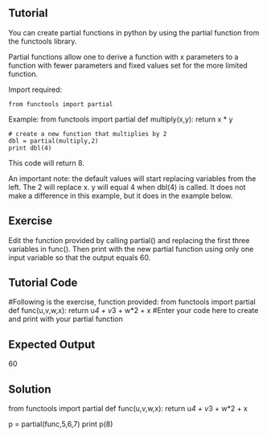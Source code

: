Tutorial
--------

You can create partial functions in python by using the partial function from the functools library.

Partial functions allow one to derive a function with x parameters to a function with fewer parameters and fixed values set for the more limited function.

Import required:

    from functools import partial

Example:
    from functools import partial
    def multiply(x,y):
        return x * y

    # create a new function that multiplies by 2
    dbl = partial(multiply,2)
    print dbl(4)

This code will return 8.  

An important note:  the default values will start replacing variables from the left.  The 2 will replace x.
y will equal 4 when dbl(4) is called.  It does not make a difference in this example, but it does in the example below.

Exercise
--------
Edit the function provided by calling partial() and replacing the first three variables in func(). Then print with the new partial function using only one input variable so that the output equals 60.


Tutorial Code
-------------
#Following is the exercise, function provided:
from functools import partial
def func(u,v,w,x):
    return u*4 + v*3 + w*2 + x
#Enter your code here to create and print with your partial function

Expected Output
---------------

60

Solution
--------
from functools import partial
def func(u,v,w,x):
    return u*4 + v*3 + w*2 + x

p = partial(func,5,6,7)
print p(8)
